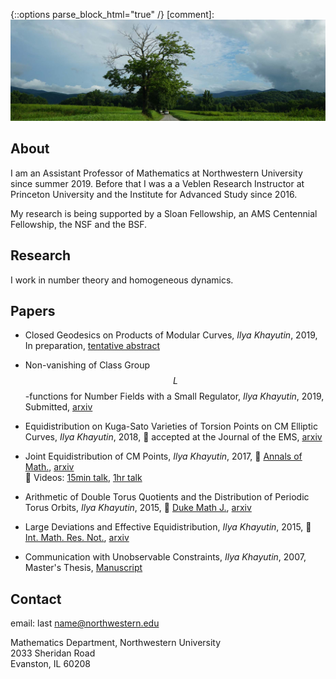 {::options parse_block_html="true" /}
[comment]: ![](image.jpg)

## About
I am an Assistant Professor of Mathematics at Northwestern University since summer 2019. Before that I was a
a Veblen Research Instructor at Princeton University and the Institute for Advanced Study since 2016.

My research is being supported by a Sloan Fellowship, an AMS Centennial Fellowship, the NSF and the BSF.

## Research​
I work in number theory and homogeneous dynamics.

## Papers
+ Closed Geodesics on Products of Modular Curves,
_Ilya Khayutin_, 2019, In preparation,
[tentative abstract](joint_geodesics_abstract.pdf)

+ Non-vanishing of Class Group $$L$$-functions for Number Fields with a Small Regulator,
_Ilya Khayutin_, 2019, Submitted,
[arxiv](https://arxiv.org/abs/1901.06710)

+ Equidistribution on Kuga-Sato Varieties of Torsion Points on CM Elliptic Curves,
_Ilya Khayutin_, 2018, :page_with_curl: accepted at the Journal of the EMS,
[arxiv](https://arxiv.org/abs/1807.08817)  

+ Joint Equidistribution of CM Points,
_Ilya Khayutin_, 2017, :page_with_curl: [Annals of Math.](https://doi.org/10.4007/annals.2019.189.1.4),
[arxiv](https://arxiv.org/abs/1710.04557)  
:movie_camera: Videos:
[15min talk](https://video.ias.edu/postdoc/2017/0929-IlyaKhayutin),
[1hr talk](https://video.ias.edu/file/45736)  

+ Arithmetic of Double Torus Quotients and the Distribution of Periodic Torus Orbits,
_Ilya Khayutin_, 2015, :page_with_curl: [Duke Math J.](https://projecteuclid.org/euclid.dmj/1566612022),
[arxiv](https://arxiv.org/abs/1510.08481)  

+ Large Deviations and Effective Equidistribution,
_Ilya Khayutin_, 2015,
:page_with_curl: [Int. Math. Res. Not.](https://academic.oup.com/imrn/article/2017/10/3050/3061033),
[arxiv](https://arxiv.org/abs/1511.03452)

+ Communication with Unobservable Constraints,
_Ilya Khayutin_, 2007, Master's Thesis,
[Manuscript](https://editorialexpress.com/cgi-bin/conference/download.cgi?db_name=WCGTS2007&paper_id=518)

## Contact
email: last name@northwestern.edu

Mathematics Department, Northwestern University  
2033 Sheridan Road  
Evanston, IL 60208
